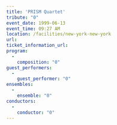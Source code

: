 ```yaml
---
title: 'PRISM Quartet'
tribute: "0"
event_date: 1999-06-13
event_time: 09:27 AM
location: /facilities/new-york-new-york
url: 
ticket_information_url: 
program: 
  -
    composition: "0"
guest_performers: 
  -
    guest_performer: "0"
ensembles: 
  -
    ensemble: "0"
conductors: 
  -
    conductor: "0"
---
```

